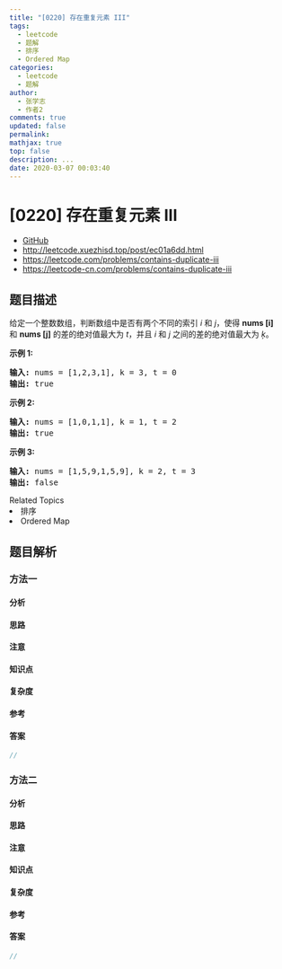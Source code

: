 ```yaml
---
title: "[0220] 存在重复元素 III"
tags:
  - leetcode
  - 题解
  - 排序
  - Ordered Map
categories:
  - leetcode
  - 题解
author:
  - 张学志
  - 作者2
comments: true
updated: false
permalink:
mathjax: true
top: false
description: ...
date: 2020-03-07 00:03:40
---
```



# [0220] 存在重复元素 III
* [GitHub](https://github.com/algoboy101/LeetCodeCrowdsource/tree/master/_posts/QA/%5B0220%5D%20%E5%AD%98%E5%9C%A8%E9%87%8D%E5%A4%8D%E5%85%83%E7%B4%A0%20III.md)
* http://leetcode.xuezhisd.top/post/ec01a6dd.html
* https://leetcode.com/problems/contains-duplicate-iii
* https://leetcode-cn.com/problems/contains-duplicate-iii


## 题目描述

<p>给定一个整数数组，判断数组中是否有两个不同的索引 <em>i</em> 和 <em>j</em>，使得&nbsp;<strong>nums [i]</strong> 和&nbsp;<strong>nums [j]</strong>&nbsp;的差的绝对值最大为 <em>t</em>，并且 <em>i</em> 和 <em>j</em> 之间的差的绝对值最大为 <em>ķ</em>。</p>

<p><strong>示例&nbsp;1:</strong></p>

<pre><strong>输入:</strong> nums = [1,2,3,1], k<em> </em>= 3, t = 0
<strong>输出:</strong> true</pre>

<p><strong>示例 2:</strong></p>

<pre><strong>输入: </strong>nums = [1,0,1,1], k<em> </em>=<em> </em>1, t = 2
<strong>输出:</strong> true</pre>

<p><strong>示例 3:</strong></p>

<pre><strong>输入: </strong>nums = [1,5,9,1,5,9], k = 2, t = 3
<strong>输出:</strong> false</pre>
<div><div>Related Topics</div><div><li>排序</li><li>Ordered Map</li></div></div>


## 题目解析


### 方法一

#### 分析

#### 思路

#### 注意

#### 知识点

#### 复杂度

#### 参考

#### 答案

```cpp
//
```


### 方法二

#### 分析

#### 思路

#### 注意

#### 知识点

#### 复杂度

#### 参考

#### 答案

```cpp
//
```


